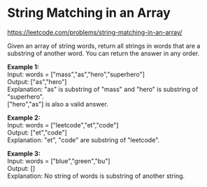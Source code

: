 # String Matching in an Array
https://leetcode.com/problems/string-matching-in-an-array/

Given an array of string words, return all strings in words that are a substring of another word. You can return the answer in any order.


<b>Example 1:</b>\
Input: words = ["mass","as","hero","superhero"]\
Output: ["as","hero"]\
Explanation: "as" is substring of "mass" and "hero" is substring of "superhero".\
["hero","as"] is also a valid answer.

<b>Example 2:</b>\
Input: words = ["leetcode","et","code"]\
Output: ["et","code"]\
Explanation: "et", "code" are substring of "leetcode".

<b>Example 3:</b>\
Input: words = ["blue","green","bu"]\
Output: []\
Explanation: No string of words is substring of another string.